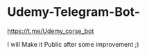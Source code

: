 # Udemy-Telegram-Bot-

https://t.me/Udemy_corse_bot

I will Make it Public after some improvement ;)

